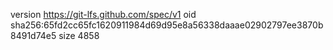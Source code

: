 version https://git-lfs.github.com/spec/v1
oid sha256:65fd2cc65fc1620911984d69d95e8a56338daaae02902797ee3870b8491d74e5
size 4858
